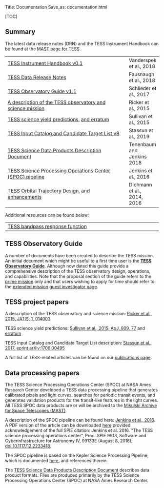 Title: Documentation
Save_as: documentation.html

[TOC]

## Summary

The latest data release notes (DRN) and the TESS Instrument Handbook
can be found at the [MAST page for
TESS](https://archive.stsci.edu/tess/index.html#documents).

<table class="table table-striped table-hover" style="max-width:55em;">

<tr>
    <td style="width: 35em;"><a
    href='https://archive.stsci.edu/missions/tess/doc/TESS_Instrument_Handbook_v0.1.pdf'>TESS
    Instrument Handbook v0.1</a></td>
    <td>Vanderspek et al., 2018</td>
  </tr>

<tr>
    <td style="width: 35em;"><a
    href='https://archive.stsci.edu/tess/tess_drn.html'>TESS
    Data Release Notes</a></td>
    <td>Fausnaugh et al., 2018</td>
  </tr>

  <tr>
    <td style="width: 35em;"><a
    href='docs/TESS_observatory_guide_v1.1.pdf'>TESS Observatory Guide
    v1.1</a></td>
    <td>Schlieder et al., 2017</td>
  </tr>

  <tr>
    <td style="width: 35em;"><a href='http://adsabs.harvard.edu/abs/2015JATIS...1a4003R'>A description of the TESS observatory and science mission</a></td>
    <td>Ricker et al., 2015</td>
  </tr>

  <tr>
    <td style="width: 35em;"><a
    href='http://adsabs.harvard.edu/abs/2015ApJ...809...77S'>TESS
    science yield predictions</a>, <a href='http://adsabs.harvard.edu/abs/2017ApJ...837...99S'>and erratum</a></td>
    <td>Sullivan et al., 2015</td>
  </tr>

  <tr>
    <td style="width: 35em;"><a href='https://ui.adsabs.harvard.edu/abs/2019AJ....158..138S'>TESS Input Catalog and Candidate Target List v8</a></td>
    <td>Stassun et al., 2019</td>
  </tr>

  <tr>
    <td style="width: 35em;"><a href='https://archive.stsci.edu/missions/tess/doc/EXP-TESS-ARC-ICD-TM-0014.pdf'>TESS Science Data Products Description Document</a></td>
    <td>Tenenbaum and Jenkins 2018</td>
  </tr>

  <tr>
    <td style="width: 35em;"><a href='docs/jenkinsSPIE2016-copyright.pdf'>TESS Science Processing Operations Center (SPOC) pipeline</a></td>
    <td>Jenkins et al., 2016</td>
  </tr>

  <tr>
    <td style="width: 35em;"><a href='https://ntrs.nasa.gov/archive/nasa/casi.ntrs.nasa.gov/20140007518.pdf'>TESS Orbital Trajectory Design</a>, <a href='https://ntrs.nasa.gov/archive/nasa/casi.ntrs.nasa.gov/20160010502.pdf'>and enhancements</a></td>
    <td>Dichmann et al., 2014, 2016</td>
  </tr>

</table>


Additional resources can be found below:

<table class="table table-striped table-hover" style="max-width:55em;">

  <tr>
    <td style="width: 35em;"><a
    href='data/tess-response-function-v2.0.csv'>TESS bandpass response function</a></td>
    <td> </td>
  </tr>

</table>

## TESS Observatory Guide
A number of documents have been created to describe the TESS mission. An initial document which might be useful to a first time user is the **[TESS Observatory Guide](docs/TESS_observatory_guide_v1.1.pdf)**. Although now dated this guide provide a comprehensive description of the TESS observatory design, operations, and capabilities. Note that the proposal section of the guide refers to the [prime mission]() only and that users wishing to apply for time should refer to the [extended mission](primary.html) [guest investigator page](proposing-investigations.html).


## TESS project papers

A description of the TESS observatory and science mission: [Ricker et al., 2015, JATIS, 1, 014003](http://adsabs.harvard.edu/abs/2015JATIS...1a4003R)
 
TESS science yield predictions: [Sullivan et al., 2015, ApJ, 809, 77](http://adsabs.harvard.edu/abs/2015ApJ...809...77S) and [erratum](http://adsabs.harvard.edu/abs/2017ApJ...837...99S)
 
TESS Input Catalog and Candidate Target List description: [Stassun et al., 2017, eprint arXiv:1706.00495](http://adsabs.harvard.edu/abs/2017arXiv170600495S)


A full list of TESS-related articles can be found on our
[publications page](publications.html).


## Data processing papers

The TESS Science Processing Operations Center (SPOC) at NASA Ames
Research Center developed a TESS data processing pipeline that
generates calibrated pixels and light curves, searches for periodic
transit events, and generates validation products for the transit-like
features in the light curves. All TESS SPOC data products are or will be archived to the [Mikulski Archive for Space Telescopes (MAST)](https://archive.stsci.edu/tess/).

A description of the SPOC pipeline can be found here: [Jenkins et al., 2016](http://adsabs.harvard.edu/abs/2016SPIE.9913E..3EJ). A PDF version of the article can be downloaded [here](docs/jenkinsSPIE2016-copyright.pdf) provided acknowledgement of the full SPIE citation: Jenkins et al. 2016. "The TESS science processing operations center", Proc. SPIE 9913, Software and Cyberinfrastructure for Astronomy IV, 99133E (August 8, 2016); [doi:10.1117/12.2233418](http://dx.doi.org/10.1117/12.2233418). 

The SPOC pipeline is based on the Kepler Science Processing Pipeline, which is documented [here](http://adsabs.harvard.edu/abs/2010ApJ...713L..87J), and references therein.

The [TESS Science Data Products Description Document](https://archive.stsci.edu/missions/tess/doc/EXP-TESS-ARC-ICD-TM-0014.pdf) describes data product formats. Files are produced primarily by the TESS Science Processing Operations Center (SPOC) at NASA Ames Research Center.





<!-- ## Additional Links

[NASA TESS homepage](https://tess.gsfc.nasa.gov/)

[MIT TESS website](http://tess.mit.edu/)

[TESS GI Program website](https://heasarc.gsfc.nasa.gov/docs/tess/)

[TESS GI Program ROSES Solicitation](https://nspires.nasaprs.com/external/solicitations/summary.do?method=init&solId={7136D288-E4F8-8657-F280-6A4318467883}&path=open)   (TBD)

[TESS GI RPS page](https://heasarc.gsfc.nasa.gov/ark/tess/)  (TBD)

[TESS public data access at MAST](https://archive.stsci.edu/tess/) -->
 








